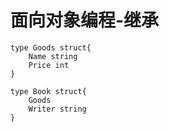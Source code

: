 # 面向对象编程-继承
    
    type Goods struct{
        Name string
        Price int
    }
    
    type Book struct{
        Goods
        Writer string
    }
    
